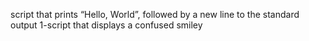 script that prints “Hello, World”, followed by a new line to the standard output
1-script that displays a confused smiley
